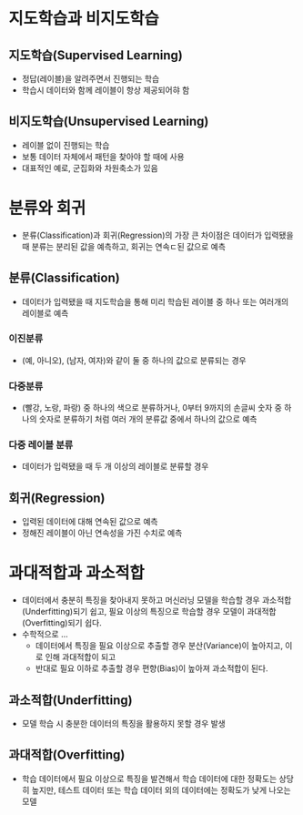 # 지도학습과 비지도학습

## 지도학습(Supervised Learning)
 - 정답(레이블)을 알려주면서 진행되는 학습
 - 학습시 데이터와 함께 레이블이 항상 제공되어햐 함

## 비지도학습(Unsupervised Learning)
 - 레이블 없이 진행되는 학습
 - 보통 데이터 자체에서 패턴을 찾아야 할 때에 사용
 - 대표적인 예로, 군집화와 차원축소가 있음


# 분류와 회귀
 - 분류(Classification)과 회귀(Regression)의 가장 큰 차이점은 데이터가 입력됐을 때 분류는 분리된 값을 예측하고, 회귀는 연속ㄷ된 값으로 예측

## 분류(Classification)
 - 데이터가 입력됐을 때 지도학습을 통해 미리 학습된 레이블 중 하나 또는 여러개의 레이블로 예측

### 이진분류
 - (예, 아니오), (남자, 여자)와 같이 둘 중 하나의 값으로 분류되는 경우

### 다중분류
 - (빨강, 노랑, 파랑) 중 하나의 색으로 분류하거나, 0부터 9까지의 손글씨 숫자 중 하나의 숫자로 분류하기 처럼 여러 개의 분류값 중에서 하나의 값으로 예측

### 다중 레이블 분류
 - 데이터가 입력됐을 때 두 개 이상의 레이블로 분류할 경우

## 회귀(Regression)
 - 입력된 데이터에 대해 연속된 값으로 예측
 - 정해진 레이블이 아닌 연속성을 가진 수치로 예측


# 과대적합과 과소적합
 - 데이터에서 충분히 특징을 찾아내지 못하고 머신러닝 모델을 학습할 경우 과소적합(Underfitting)되기 쉽고, 필요 이상의 특징으로 학습할 경우 모델이 과대적합(Overfitting)되기 쉽다.
 - 수학적으로 ...
   - 데이터에서 특징을 필요 이상으로 추출할 경우 분산(Variance)이 높아지고, 이로 인해 과대적합이 되고
   - 반대로 필요 이하로 추출할 경우 편향(Bias)이 높아져 과소적합이 된다.

## 과소적합(Underfitting)
 - 모델 학습 시 충분한 데이터의 특징을 활용하지 못할 경우 발생

## 과대적합(Overfitting)
 - 학습 데이터에서 필요 이상으로 특징을 발견해서 학습 데이터에 대한 정확도는 상당히 높지만, 테스트 데이터 또는 학습 데이터 외의 데이터에는 정확도가 낮게 나오는 모델